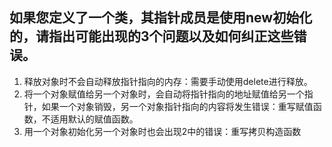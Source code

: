 ## 如果您定义了一个类，其指针成员是使用new初始化的，请指出可能出现的3个问题以及如何纠正这些错误。

1. 释放对象时不会自动释放指针指向的内存：需要手动使用delete进行释放。
2. 将一个对象赋值给另一个对象时，会自动将指针指向的地址赋值给另一个指针，如果一个对象销毁，另一个对象指针指向的内容将发生错误：重写赋值函数，不适用默认的赋值函数。
3. 用一个对象初始化另一个对象时也会出现2中的错误：重写拷贝构造函数